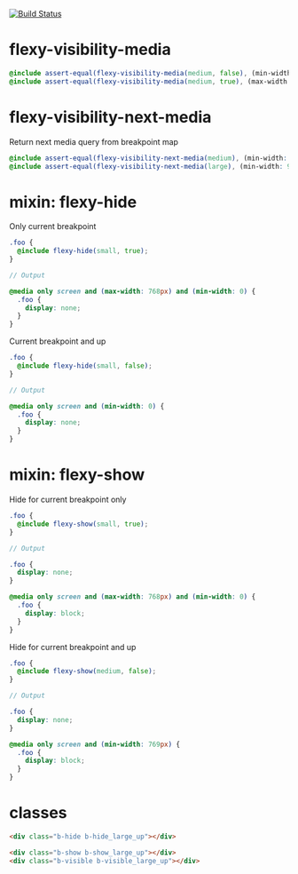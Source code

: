 [![Build Status](https://travis-ci.org/studio107/flexy-visibility.svg?branch=master)](https://travis-ci.org/studio107/flexy-visibility)

# flexy-visibility-media

```scss
@include assert-equal(flexy-visibility-media(medium, false), (min-width: 769px));
@include assert-equal(flexy-visibility-media(medium, true), (max-width: 991px, min-width: 769px));
```

# flexy-visibility-next-media

Return next media query from breakpoint map

```scss
@include assert-equal(flexy-visibility-next-media(medium), (min-width: 769px, max-width: 991px));
@include assert-equal(flexy-visibility-next-media(large), (min-width: 992px, max-width: 1199px));
```

# mixin: flexy-hide

Only current breakpoint

```scss
.foo {
  @include flexy-hide(small, true);
}

// Output

@media only screen and (max-width: 768px) and (min-width: 0) {
  .foo {
    display: none;
  }
}
```

Current breakpoint and up

```scss
.foo {
  @include flexy-hide(small, false);
}

// Output

@media only screen and (min-width: 0) {
  .foo {
    display: none;
  }
}
```

# mixin: flexy-show

Hide for current breakpoint only

```scss
.foo {
  @include flexy-show(small, true);
}

// Output

.foo {
  display: none;
}

@media only screen and (max-width: 768px) and (min-width: 0) {
  .foo {
    display: block;
  }
}
```

Hide for current breakpoint and up

```scss
.foo {
  @include flexy-show(medium, false);
}

// Output

.foo {
  display: none;
}

@media only screen and (min-width: 769px) {
  .foo {
    display: block;
  }
}
```

# classes

```html
<div class="b-hide b-hide_large_up"></div>

<div class="b-show b-show_large_up"></div>
<div class="b-visible b-visible_large_up"></div>
```

